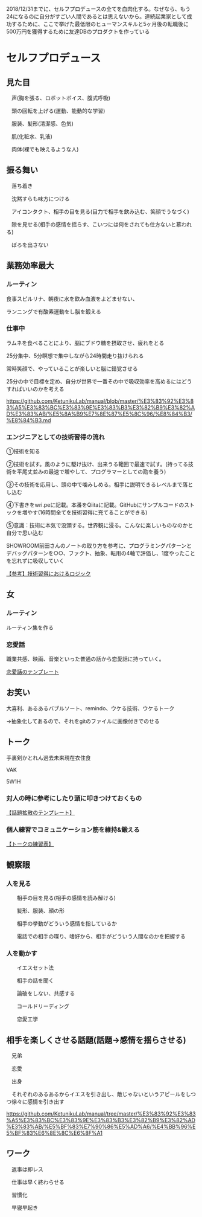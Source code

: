 2018/12/31までに、セルフプロデュースの全てを血肉化する。なぜなら、もう24になるのに自分がすごい人間であるとは思えないから。連続起業家として成功するために、ここで挙げた最低限のヒューマンスキルと5ヶ月後の転職後に500万円を獲得するために友達DBのプロダクトを作っている

# セルフプロデュース

## 見た目

　声(胸を張る、ロボットボイス、腹式呼吸)

　頭の回転を上げる(運動、能動的な学習)

　服装、髪形(清潔感、色気)

　肌(化粧水、乳液)

　肉体(裸でも映えるような人)

## 振る舞い

　落ち着き

　沈黙すらも味方につける

　アイコンタクト、相手の目を見る(目力で相手を飲み込む、笑顔でうなづく)

　隙を見せる(相手の感情を揺らす、こいつには何をされても仕方ないと慕われる)

　ぼろを出さない
 
## 業務効率最大

### ルーティン
  食事スピルリナ、朝夜に水を飲み血液をよどませない、

  ランニングで有酸素運動をし脳を鍛える

### 仕事中
  ラムネを食べることにより、脳にブドウ糖を摂取させ、疲れをとる

  25分集中、5分瞑想で集中しながら24時間走り抜けられる

  常時笑顔で、やっていることが楽しいと脳に錯覚させる
  
  25分の中で目標を定め、自分が世界で一番その中で吸収効率を高めるにはどうすればいいのかを考える

https://github.com/KetunikuLab/manual/blob/master/%E3%83%92%E3%83%A5%E3%83%BC%E3%83%9E%E3%83%B3%E3%82%B9%E3%82%AD%E3%83%AB/%E5%8A%B9%E7%8E%87%E5%8C%96/%E8%84%B3/%E8%84%B3.md

### エンジニアとしての技術習得の流れ

①技術を知る

②技術を試す。風のように駆け抜け、出来うる範囲で最速で試す。(持ってる技術を平尾丈並みの最速で増やして、プログラマーとしての勘を養う)

③その技術を応用し、頭の中で噛みしめる。相手に説明できるレベルまで落とし込む

④下書きをwri.peに記載。本番をQiitaに記載。GitHubにサンプルコードのストックを増やす(16時間全てを技術習得に充てることができる)

⑤意識：技術に本気で没頭する。世界観に浸る。こんなに楽しいものなのかと自分で思い込む

SHOWROOM前田さんのノートの取り方を参考に、プログラミングパターンとデバッグパターンを○○、ファクト、抽象、転用の4軸で評価し、1度やったことを忘れずに吸収していく

[【参考】技術習得におけるロジック](https://github.com/KetunikuLab/manual/blob/master/%E7%B5%84%E7%B9%94%E7%B5%8C%E5%96%B6/%E3%82%A8%E3%83%B3%E3%82%B8%E3%83%8B%E3%82%A2/%E3%82%A8%E3%83%B3%E3%82%B8%E3%83%8B%E3%82%A2%E6%80%9D%E8%80%83/%E6%8A%80%E8%A1%93%E7%BF%92%E5%BE%97%E3%81%AB%E3%81%8A%E3%81%84%E3%81%A6%E3%81%AE%E3%83%AD%E3%82%B8%E3%83%83%E3%82%AF.md)

## 女
### ルーティン
ルーティン集を作る

### 恋愛話
職業共感、映画、音楽といった普通の話から恋愛話に持っていく。

[恋愛話のテンプレート](https://github.com/KetunikuLab/manual/blob/master/%E3%83%92%E3%83%A5%E3%83%BC%E3%83%9E%E3%83%B3%E3%82%B9%E3%82%AD%E3%83%AB/%E6%81%8B%E6%84%9B/%E5%A5%B3%E6%80%A7%E4%BC%9A%E8%A9%B1.md)

## お笑い
大喜利、あるあるバブルソート、remindo、ウケる技術、ウケるトーク

→抽象化してあるので、それをgitのファイルに画像付きでのせる

## トーク
手裏剣かとれん過去未来現在衣住食

VAK

5W1H

### 対人の時に参考にしたり頭に叩きつけておくもの

[【話題拡散のテンプレート】](https://github.com/KetunikuLab/manual/blob/master/%E3%83%92%E3%83%A5%E3%83%BC%E3%83%9E%E3%83%B3%E3%82%B9%E3%82%AD%E3%83%AB/%E3%83%88%E3%83%BC%E3%82%AF/%E8%A9%B1%E9%A1%8C%E6%8B%A1%E6%95%A3%E3%81%AE%E3%83%86%E3%83%B3%E3%83%97%E3%83%AC%E3%83%BC%E3%83%88.md)

### 個人練習でコミュニケーション筋を維持&鍛える

[【トークの練習表】](https://github.com/KetunikuLab/manual/blob/master/%E3%83%92%E3%83%A5%E3%83%BC%E3%83%9E%E3%83%B3%E3%82%B9%E3%82%AD%E3%83%AB/%E3%83%88%E3%83%BC%E3%82%AF/%E3%83%88%E3%83%BC%E3%82%AF(%E8%87%AA%E5%B7%B1%E9%8D%9B%E9%8C%AC)%E3%81%AE%E7%B7%B4%E7%BF%92%E8%A1%A8.md)


## 観察眼

### 人を見る

　　相手の目を見る(相手の感情を読み解ける)

　　髪形、服装、顔の形

　　相手の挙動がどういう感情を指しているか

　　電話での相手の喋り、嗜好から、相手がどういう人間なのかを把握する

### 人を動かす

　　イエスセット法

　　相手の話を聞く

　　論破をしない、共感する

　　コールドリーディング

　　恋愛工学
　　
 ## 相手を楽しくさせる話題(話題→感情を揺らさせる)

　兄弟

　恋愛

　出身

　それぞれのあるあるからイエスを引き出し、敵じゃないというアピールをしつつ徐々に感情を引き出す

https://github.com/KetunikuLab/manual/tree/master/%E3%83%92%E3%83%A5%E3%83%BC%E3%83%9E%E3%83%B3%E3%82%B9%E3%82%AD%E3%83%AB/%E5%BF%83%E7%90%86%E5%AD%A6/%E4%BB%96%E5%BF%83%E6%8E%8C%E6%8F%A1


## ワーク

　返事は即レス

　仕事は早く終わらせる

　習慣化

　早寝早起き
